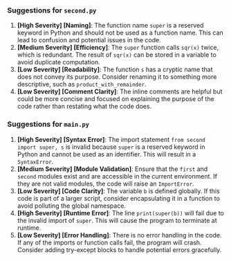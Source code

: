 ### Suggestions for `second.py`

1. **[High Severity] [Naming]**: The function name `super` is a reserved keyword in Python and should not be used as a function name. This can lead to confusion and potential issues in the code.
2. **[Medium Severity] [Efficiency]**: The `super` function calls `sqr(x)` twice, which is redundant. The result of `sqr(x)` can be stored in a variable to avoid duplicate computation.
3. **[Low Severity] [Readability]**: The function `s` has a cryptic name that does not convey its purpose. Consider renaming it to something more descriptive, such as `product_with_remainder`.
4. **[Low Severity] [Comment Clarity]**: The inline comments are helpful but could be more concise and focused on explaining the purpose of the code rather than restating what the code does.

### Suggestions for `main.py`

1. **[High Severity] [Syntax Error]**: The import statement `from second import super, s` is invalid because `super` is a reserved keyword in Python and cannot be used as an identifier. This will result in a `SyntaxError`.
2. **[Medium Severity] [Module Validation]**: Ensure that the `first` and `second` modules exist and are accessible in the current environment. If they are not valid modules, the code will raise an `ImportError`.
3. **[Low Severity] [Code Clarity]**: The variable `b` is defined globally. If this code is part of a larger script, consider encapsulating it in a function to avoid polluting the global namespace.
4. **[High Severity] [Runtime Error]**: The line `print(super(b))` will fail due to the invalid import of `super`. This will cause the program to terminate at runtime.
5. **[Low Severity] [Error Handling]**: There is no error handling in the code. If any of the imports or function calls fail, the program will crash. Consider adding try-except blocks to handle potential errors gracefully.

